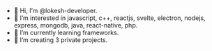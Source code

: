 - 👋 Hi, I’m @lokesh-developer.
- 👀 I’m interested in javascript, c++, reactjs, svelte, electron, nodejs, express, mongodb, java, react-native, php.
- 🌱 I’m currently learning frameworks.
- 💞️ I’m creating 3 private projects.

<!---
lokesh-developer/lokesh-developer is a ✨ special ✨ repository because its `README.md` (this file) appears on your GitHub profile.
You can click the Preview link to take a look at your changes.
--->
